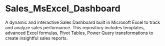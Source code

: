 # Sales_MsExcel_Dashboard
A dynamic and interactive Sales Dashboard built in Microsoft Excel to track and analyze sales performance. This repository includes templates, advanced Excel formulas, Pivot Tables, Power Query transformations to create insightful sales reports.
